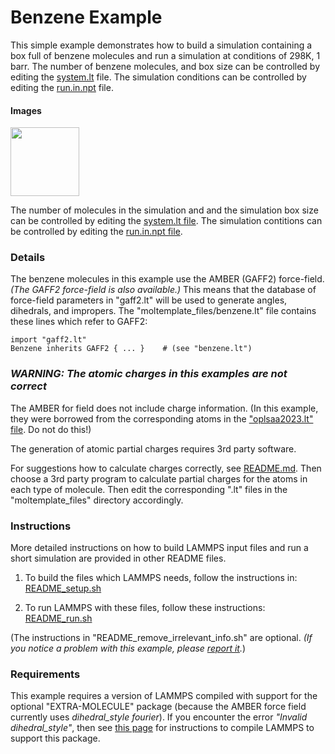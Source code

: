 Benzene Example
===================
This simple example demonstrates how to build a simulation containing a box full of benzene molecules and run a simulation at conditions of 298K, 1 barr.  The number of benzene molecules, and box size can be controlled by editing the [system.lt](./moltemplate_files/system.lt) file.  The simulation conditions can be controlled by editing the [run.in.npt](./run.in.npt) file.


#### Images

<img src="images/benzene.jpg" width=110>

The number of molecules in the simulation and and the simulation box size can be controlled by editing the [system.lt file](moltemplate_files/system.lt).  The simulation contitions can be controlled by editing the [run.in.npt file](run.in.npt).


### Details 

The benzene molecules in this example use the AMBER (GAFF2) force-field.  *(The GAFF2 force-field is also available.)*  This means that the database of force-field parameters in "gaff2.lt" will be used to generate angles, dihedrals, and impropers.  The "moltemplate_files/benzene.lt" file contains these lines which refer to GAFF2:

```
import "gaff2.lt"
Benzene inherits GAFF2 { ... }    # (see "benzene.lt")
```


### *WARNING: The atomic charges in this examples are not correct*

The AMBER for field does not include charge information.  (In this example, they were borrowed from the corresponding atoms in the ["oplsaa2023.lt" file](../../../../moltemplate/force_fields/oplsaa2023.lt).  Do not do this!)

The generation of atomic partial charges requires 3rd party software.

For suggestions how to calculate charges correctly, see [README.md](../README.md).  Then choose a 3rd party program to calculate partial charges for the atoms in each type of molecule.  Then edit the corresponding ".lt" files in the "moltemplate_files" directory accordingly.


### Instructions

More detailed instructions on how to build LAMMPS input files and
run a short simulation are provided in other README files.

1) To build the files which LAMMPS needs, follow the instructions in:
[README_setup.sh](README_setup.sh)

2) To run LAMMPS with these files, follow these instructions:
[README_run.sh](README_run.sh)

(The instructions in "README_remove_irrelevant_info.sh" are optional.  *(If you notice a problem with this example, please [report it](../README.md).*)


### Requirements

This example requires a version of LAMMPS compiled with support for the optional "EXTRA-MOLECULE" package (because the AMBER force field currently uses *dihedral_style fourier*).  If you encounter the error *"Invalid dihedral_style"*, then see [this page](https://docs.lammps.org/Build_package.html) for instructions to compile LAMMPS to support this package.
